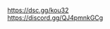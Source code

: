 https://dsc.gg/kou32                                                                                    
https://discord.gg/QJ4pmnkGCg
